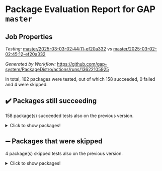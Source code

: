# Package Evaluation Report for GAP `master`

## Job Properties

*Testing:* [master/2025-03-03-02:44:11-ef20a332](https://github.com/gap-system/PackageDistro/blob/data/reports/master/2025-03-03-02:44:11-ef20a332) vs [master/2025-03-02-02:45:12-ef20a332](https://github.com/gap-system/PackageDistro/blob/data/reports/master/2025-03-02-02:45:12-ef20a332)

*Generated by Workflow:* https://github.com/gap-system/PackageDistro/actions/runs/13622105925

In total, 162 packages were tested, out of which 158 succeeded, 0 failed and 4 were skipped.

## :heavy_check_mark: Packages still succeeding

158 package(s) succeeded tests also on the previous version.
<details><summary>Click to show packages!</summary>

- 4ti2interface 2024.11-01 [(success)](https://github.com/gap-system/PackageDistro/actions/runs/13622105925/job/38073420308)
- ace 5.6.2 [(success)](https://github.com/gap-system/PackageDistro/actions/runs/13622105925/job/38073424958)
- aclib 1.3.2 [(success)](https://github.com/gap-system/PackageDistro/actions/runs/13622105925/job/38073425746)
- agt 0.3.1 [(success)](https://github.com/gap-system/PackageDistro/actions/runs/13622105925/job/38073426478)
- alco 1.1.1 [(success)](https://github.com/gap-system/PackageDistro/actions/runs/13622105925/job/38073426858)
- alnuth 3.2.1 [(success)](https://github.com/gap-system/PackageDistro/actions/runs/13622105925/job/38073428348)
- anupq 3.3.1 [(success)](https://github.com/gap-system/PackageDistro/actions/runs/13622105925/job/38073429997)
- atlasrep 2.1.9 [(success)](https://github.com/gap-system/PackageDistro/actions/runs/13622105925/job/38073430249)
- autodoc 2023.06.19 [(success)](https://github.com/gap-system/PackageDistro/actions/runs/13622105925/job/38073430439)
- automata 1.16 [(success)](https://github.com/gap-system/PackageDistro/actions/runs/13622105925/job/38073430635)
- automgrp 1.3.3 [(success)](https://github.com/gap-system/PackageDistro/actions/runs/13622105925/job/38073430864)
- autpgrp 1.11 [(success)](https://github.com/gap-system/PackageDistro/actions/runs/13622105925/job/38073431083)
- cap 2025.02-02 [(success)](https://github.com/gap-system/PackageDistro/actions/runs/13622105925/job/38073431297)
- caratinterface 2.3.7 [(success)](https://github.com/gap-system/PackageDistro/actions/runs/13622105925/job/38073431474)
- cddinterface 2024.09.02 [(success)](https://github.com/gap-system/PackageDistro/actions/runs/13622105925/job/38073431664)
- circle 1.6.6 [(success)](https://github.com/gap-system/PackageDistro/actions/runs/13622105925/job/38073431822)
- classicpres 1.22 [(success)](https://github.com/gap-system/PackageDistro/actions/runs/13622105925/job/38073431975)
- cohomolo 1.6.11 [(success)](https://github.com/gap-system/PackageDistro/actions/runs/13622105925/job/38073432138)
- congruence 1.2.7 [(success)](https://github.com/gap-system/PackageDistro/actions/runs/13622105925/job/38073432299)
- corefreesub 0.6 [(success)](https://github.com/gap-system/PackageDistro/actions/runs/13622105925/job/38073432479)
- corelg 1.57 [(success)](https://github.com/gap-system/PackageDistro/actions/runs/13622105925/job/38073432630)
- crime 1.6 [(success)](https://github.com/gap-system/PackageDistro/actions/runs/13622105925/job/38073432815)
- crisp 1.4.6 [(success)](https://github.com/gap-system/PackageDistro/actions/runs/13622105925/job/38073432979)
- crypting 0.10.5 [(success)](https://github.com/gap-system/PackageDistro/actions/runs/13622105925/job/38073433132)
- cryst 4.1.27 [(success)](https://github.com/gap-system/PackageDistro/actions/runs/13622105925/job/38073433282)
- crystcat 1.1.10 [(success)](https://github.com/gap-system/PackageDistro/actions/runs/13622105925/job/38073433423)
- ctbllib 1.3.9 [(success)](https://github.com/gap-system/PackageDistro/actions/runs/13622105925/job/38073433593)
- cubefree 1.20 [(success)](https://github.com/gap-system/PackageDistro/actions/runs/13622105925/job/38073433751)
- curlinterface 2.4.0 [(success)](https://github.com/gap-system/PackageDistro/actions/runs/13622105925/job/38073433939)
- cvec 2.8.3 [(success)](https://github.com/gap-system/PackageDistro/actions/runs/13622105925/job/38073434138)
- datastructures 0.3.1 [(success)](https://github.com/gap-system/PackageDistro/actions/runs/13622105925/job/38073434306)
- deepthought 1.0.8 [(success)](https://github.com/gap-system/PackageDistro/actions/runs/13622105925/job/38073434482)
- design 1.8.2 [(success)](https://github.com/gap-system/PackageDistro/actions/runs/13622105925/job/38073434619)
- difsets 2.3.1 [(success)](https://github.com/gap-system/PackageDistro/actions/runs/13622105925/job/38073434802)
- digraphs 1.10.0 [(success)](https://github.com/gap-system/PackageDistro/actions/runs/13622105925/job/38073434963)
- edim 1.3.8 [(success)](https://github.com/gap-system/PackageDistro/actions/runs/13622105925/job/38073435116)
- example 4.4.0 [(success)](https://github.com/gap-system/PackageDistro/actions/runs/13622105925/job/38073435276)
- examplesforhomalg 2023.10-01 [(success)](https://github.com/gap-system/PackageDistro/actions/runs/13622105925/job/38073435458)
- factint 1.6.3 [(success)](https://github.com/gap-system/PackageDistro/actions/runs/13622105925/job/38073435604)
- ferret 1.0.14 [(success)](https://github.com/gap-system/PackageDistro/actions/runs/13622105925/job/38073435761)
- fga 1.5.0 [(success)](https://github.com/gap-system/PackageDistro/actions/runs/13622105925/job/38073435929)
- fining 1.5.6 [(success)](https://github.com/gap-system/PackageDistro/actions/runs/13622105925/job/38073436084)
- float 1.0.5 [(success)](https://github.com/gap-system/PackageDistro/actions/runs/13622105925/job/38073436256)
- format 1.4.4 [(success)](https://github.com/gap-system/PackageDistro/actions/runs/13622105925/job/38073436451)
- forms 1.2.12 [(success)](https://github.com/gap-system/PackageDistro/actions/runs/13622105925/job/38073436616)
- fplsa 1.2.6 [(success)](https://github.com/gap-system/PackageDistro/actions/runs/13622105925/job/38073436760)
- fr 2.4.13 [(success)](https://github.com/gap-system/PackageDistro/actions/runs/13622105925/job/38073436889)
- francy 2.0.3 [(success)](https://github.com/gap-system/PackageDistro/actions/runs/13622105925/job/38073437034)
- fwtree 1.3 [(success)](https://github.com/gap-system/PackageDistro/actions/runs/13622105925/job/38073437199)
- gapdoc 1.6.7 [(success)](https://github.com/gap-system/PackageDistro/actions/runs/13622105925/job/38073437359)
- gauss 2024.11-01 [(success)](https://github.com/gap-system/PackageDistro/actions/runs/13622105925/job/38073437515)
- gaussforhomalg 2024.08-01 [(success)](https://github.com/gap-system/PackageDistro/actions/runs/13622105925/job/38073437735)
- gbnp 1.1.0 [(success)](https://github.com/gap-system/PackageDistro/actions/runs/13622105925/job/38073437914)
- generalizedmorphismsforcap 2024.09-03 [(success)](https://github.com/gap-system/PackageDistro/actions/runs/13622105925/job/38073438058)
- genss 1.6.9 [(success)](https://github.com/gap-system/PackageDistro/actions/runs/13622105925/job/38073438214)
- gradedmodules 2024.12-01 [(success)](https://github.com/gap-system/PackageDistro/actions/runs/13622105925/job/38073438368)
- gradedringforhomalg 2024.07-01 [(success)](https://github.com/gap-system/PackageDistro/actions/runs/13622105925/job/38073438543)
- grape 4.9.2 [(success)](https://github.com/gap-system/PackageDistro/actions/runs/13622105925/job/38073438692)
- groupoids 1.76 [(success)](https://github.com/gap-system/PackageDistro/actions/runs/13622105925/job/38073438812)
- grpconst 2.6.5 [(success)](https://github.com/gap-system/PackageDistro/actions/runs/13622105925/job/38073438994)
- guarana 0.96.3 [(success)](https://github.com/gap-system/PackageDistro/actions/runs/13622105925/job/38073439147)
- guava 3.20 [(success)](https://github.com/gap-system/PackageDistro/actions/runs/13622105925/job/38073439309)
- hap 1.66 [(success)](https://github.com/gap-system/PackageDistro/actions/runs/13622105925/job/38073439478)
- hapcryst 0.1.15 [(success)](https://github.com/gap-system/PackageDistro/actions/runs/13622105925/job/38073439617)
- hecke 1.5.4 [(success)](https://github.com/gap-system/PackageDistro/actions/runs/13622105925/job/38073439806)
- help 4.0 [(success)](https://github.com/gap-system/PackageDistro/actions/runs/13622105925/job/38073439978)
- homalg 2024.01-01 [(success)](https://github.com/gap-system/PackageDistro/actions/runs/13622105925/job/38073440126)
- homalgtocas 2023.11-01 [(success)](https://github.com/gap-system/PackageDistro/actions/runs/13622105925/job/38073440325)
- idrel 2.48 [(success)](https://github.com/gap-system/PackageDistro/actions/runs/13622105925/job/38073440569)
- images 1.3.3 [(success)](https://github.com/gap-system/PackageDistro/actions/runs/13622105925/job/38073440747)
- intpic 0.4.0 [(success)](https://github.com/gap-system/PackageDistro/actions/runs/13622105925/job/38073440935)
- io 4.9.1 [(success)](https://github.com/gap-system/PackageDistro/actions/runs/13622105925/job/38073441099)
- io_forhomalg 2023.02-04 [(success)](https://github.com/gap-system/PackageDistro/actions/runs/13622105925/job/38073441276)
- irredsol 1.4.4 [(success)](https://github.com/gap-system/PackageDistro/actions/runs/13622105925/job/38073441466)
- json 2.2.2 [(success)](https://github.com/gap-system/PackageDistro/actions/runs/13622105925/job/38073441656)
- jupyterkernel 1.5.1 [(success)](https://github.com/gap-system/PackageDistro/actions/runs/13622105925/job/38073441868)
- jupyterviz 1.5.6 [(success)](https://github.com/gap-system/PackageDistro/actions/runs/13622105925/job/38073442000)
- kan 1.37 [(success)](https://github.com/gap-system/PackageDistro/actions/runs/13622105925/job/38073442100)
- kbmag 1.5.11 [(success)](https://github.com/gap-system/PackageDistro/actions/runs/13622105925/job/38073442311)
- laguna 3.9.7 [(success)](https://github.com/gap-system/PackageDistro/actions/runs/13622105925/job/38073442421)
- liealgdb 2.2.1 [(success)](https://github.com/gap-system/PackageDistro/actions/runs/13622105925/job/38073442614)
- liepring 2.9.1 [(success)](https://github.com/gap-system/PackageDistro/actions/runs/13622105925/job/38073442783)
- liering 2.4.2 [(success)](https://github.com/gap-system/PackageDistro/actions/runs/13622105925/job/38073442947)
- linearalgebraforcap 2025.02-01 [(success)](https://github.com/gap-system/PackageDistro/actions/runs/13622105925/job/38073443107)
- lins 0.9 [(success)](https://github.com/gap-system/PackageDistro/actions/runs/13622105925/job/38073443220)
- localizeringforhomalg 2023.10-01 [(success)](https://github.com/gap-system/PackageDistro/actions/runs/13622105925/job/38073443465)
- loops 3.4.4 [(success)](https://github.com/gap-system/PackageDistro/actions/runs/13622105925/job/38073443585)
- lpres 1.1.1 [(success)](https://github.com/gap-system/PackageDistro/actions/runs/13622105925/job/38073443800)
- majoranaalgebras 1.5.2 [(success)](https://github.com/gap-system/PackageDistro/actions/runs/13622105925/job/38073443979)
- mapclass 1.4.6 [(success)](https://github.com/gap-system/PackageDistro/actions/runs/13622105925/job/38073444149)
- matgrp 0.71 [(success)](https://github.com/gap-system/PackageDistro/actions/runs/13622105925/job/38073444283)
- matricesforhomalg 2024.11-02 [(success)](https://github.com/gap-system/PackageDistro/actions/runs/13622105925/job/38073444468)
- modisom 3.0.0 [(success)](https://github.com/gap-system/PackageDistro/actions/runs/13622105925/job/38073444689)
- modulepresentationsforcap 2024.09-02 [(success)](https://github.com/gap-system/PackageDistro/actions/runs/13622105925/job/38073444860)
- modules 2024.12-01 [(success)](https://github.com/gap-system/PackageDistro/actions/runs/13622105925/job/38073444988)
- monoidalcategories 2025.01-02 [(success)](https://github.com/gap-system/PackageDistro/actions/runs/13622105925/job/38073445210)
- nconvex 2024.12-01 [(success)](https://github.com/gap-system/PackageDistro/actions/runs/13622105925/job/38073445396)
- nilmat 1.4.2 [(success)](https://github.com/gap-system/PackageDistro/actions/runs/13622105925/job/38073445604)
- nock 1.5 [(success)](https://github.com/gap-system/PackageDistro/actions/runs/13622105925/job/38073445784)
- normalizinterface 1.3.7 [(success)](https://github.com/gap-system/PackageDistro/actions/runs/13622105925/job/38073445941)
- nq 2.5.11 [(success)](https://github.com/gap-system/PackageDistro/actions/runs/13622105925/job/38073446094)
- numericalsgps 1.4.0 [(success)](https://github.com/gap-system/PackageDistro/actions/runs/13622105925/job/38073446268)
- openmath 11.5.3 [(success)](https://github.com/gap-system/PackageDistro/actions/runs/13622105925/job/38073446409)
- orb 5.0.0 [(success)](https://github.com/gap-system/PackageDistro/actions/runs/13622105925/job/38073446622)
- packagemanager 1.6.1 [(success)](https://github.com/gap-system/PackageDistro/actions/runs/13622105925/job/38073446760)
- patternclass 2.4.5 [(success)](https://github.com/gap-system/PackageDistro/actions/runs/13622105925/job/38073446962)
- permut 2.0.5 [(success)](https://github.com/gap-system/PackageDistro/actions/runs/13622105925/job/38073447179)
- polenta 1.3.10 [(success)](https://github.com/gap-system/PackageDistro/actions/runs/13622105925/job/38073447334)
- polymaking 0.8.7 [(success)](https://github.com/gap-system/PackageDistro/actions/runs/13622105925/job/38073447527)
- primgrp 3.4.4 [(success)](https://github.com/gap-system/PackageDistro/actions/runs/13622105925/job/38073447720)
- profiling 2.6.0 [(success)](https://github.com/gap-system/PackageDistro/actions/runs/13622105925/job/38073447920)
- qdistrnd 0.9.5 [(success)](https://github.com/gap-system/PackageDistro/actions/runs/13622105925/job/38073448064)
- qpa 1.35 [(success)](https://github.com/gap-system/PackageDistro/actions/runs/13622105925/job/38073448327)
- quagroup 1.8.4 [(success)](https://github.com/gap-system/PackageDistro/actions/runs/13622105925/job/38073448454)
- radiroot 2.9 [(success)](https://github.com/gap-system/PackageDistro/actions/runs/13622105925/job/38073448630)
- rcwa 4.7.1 [(success)](https://github.com/gap-system/PackageDistro/actions/runs/13622105925/job/38073448792)
- rds 1.8 [(success)](https://github.com/gap-system/PackageDistro/actions/runs/13622105925/job/38073448958)
- recog 1.4.4 [(success)](https://github.com/gap-system/PackageDistro/actions/runs/13622105925/job/38073449082)
- repndecomp 1.3.0 [(success)](https://github.com/gap-system/PackageDistro/actions/runs/13622105925/job/38073449247)
- repsn 3.1.2 [(success)](https://github.com/gap-system/PackageDistro/actions/runs/13622105925/job/38073449418)
- resclasses 4.7.3 [(success)](https://github.com/gap-system/PackageDistro/actions/runs/13622105925/job/38073449554)
- ringsforhomalg 2024.11-02 [(success)](https://github.com/gap-system/PackageDistro/actions/runs/13622105925/job/38073449726)
- sco 2023.08-01 [(success)](https://github.com/gap-system/PackageDistro/actions/runs/13622105925/job/38073449878)
- scscp 2.4.3 [(success)](https://github.com/gap-system/PackageDistro/actions/runs/13622105925/job/38073450028)
- semigroups 5.5.0 [(success)](https://github.com/gap-system/PackageDistro/actions/runs/13622105925/job/38073450200)
- sglppow 2.4 [(success)](https://github.com/gap-system/PackageDistro/actions/runs/13622105925/job/38073450354)
- sgpviz 0.999.6 [(success)](https://github.com/gap-system/PackageDistro/actions/runs/13622105925/job/38073450510)
- simpcomp 2.1.14 [(success)](https://github.com/gap-system/PackageDistro/actions/runs/13622105925/job/38073450655)
- singular 2024.06.03 [(success)](https://github.com/gap-system/PackageDistro/actions/runs/13622105925/job/38073450771)
- sl2reps 1.1 [(success)](https://github.com/gap-system/PackageDistro/actions/runs/13622105925/job/38073450946)
- sla 1.6.2 [(success)](https://github.com/gap-system/PackageDistro/actions/runs/13622105925/job/38073451112)
- smallantimagmas 0.3.0 [(success)](https://github.com/gap-system/PackageDistro/actions/runs/13622105925/job/38073451259)
- smallgrp 1.5.4 [(success)](https://github.com/gap-system/PackageDistro/actions/runs/13622105925/job/38073451402)
- smallsemi 0.7.2 [(success)](https://github.com/gap-system/PackageDistro/actions/runs/13622105925/job/38073451555)
- sonata 2.9.6 [(success)](https://github.com/gap-system/PackageDistro/actions/runs/13622105925/job/38073451711)
- sophus 1.27 [(success)](https://github.com/gap-system/PackageDistro/actions/runs/13622105925/job/38073451869)
- sotgrps 1.3 [(success)](https://github.com/gap-system/PackageDistro/actions/runs/13622105925/job/38073452048)
- spinsym 1.5.2 [(success)](https://github.com/gap-system/PackageDistro/actions/runs/13622105925/job/38073452287)
- standardff 1.0 [(success)](https://github.com/gap-system/PackageDistro/actions/runs/13622105925/job/38073452474)
- symbcompcc 1.3.2 [(success)](https://github.com/gap-system/PackageDistro/actions/runs/13622105925/job/38073452612)
- thelma 1.3 [(success)](https://github.com/gap-system/PackageDistro/actions/runs/13622105925/job/38073452916)
- tomlib 1.2.11 [(success)](https://github.com/gap-system/PackageDistro/actions/runs/13622105925/job/38073453408)
- toolsforhomalg 2024.09-01 [(success)](https://github.com/gap-system/PackageDistro/actions/runs/13622105925/job/38073453559)
- toric 1.9.6 [(success)](https://github.com/gap-system/PackageDistro/actions/runs/13622105925/job/38073453809)
- transgrp 3.6.5 [(success)](https://github.com/gap-system/PackageDistro/actions/runs/13622105925/job/38073454016)
- typeset 1.2.2 [(success)](https://github.com/gap-system/PackageDistro/actions/runs/13622105925/job/38073454185)
- ugaly 4.1.3 [(success)](https://github.com/gap-system/PackageDistro/actions/runs/13622105925/job/38073454434)
- unipot 1.6 [(success)](https://github.com/gap-system/PackageDistro/actions/runs/13622105925/job/38073454616)
- unitlib 4.2.0 [(success)](https://github.com/gap-system/PackageDistro/actions/runs/13622105925/job/38073454791)
- utils 0.85 [(success)](https://github.com/gap-system/PackageDistro/actions/runs/13622105925/job/38073454952)
- uuid 0.7 [(success)](https://github.com/gap-system/PackageDistro/actions/runs/13622105925/job/38073455165)
- walrus 0.9991 [(success)](https://github.com/gap-system/PackageDistro/actions/runs/13622105925/job/38073455353)
- wedderga 4.10.5 [(success)](https://github.com/gap-system/PackageDistro/actions/runs/13622105925/job/38073455533)
- wpe 0.8 [(success)](https://github.com/gap-system/PackageDistro/actions/runs/13622105925/job/38073455709)
- xmod 2.92 [(success)](https://github.com/gap-system/PackageDistro/actions/runs/13622105925/job/38073455868)
- xmodalg 1.23 [(success)](https://github.com/gap-system/PackageDistro/actions/runs/13622105925/job/38073456035)
- yangbaxter 0.10.6 [(success)](https://github.com/gap-system/PackageDistro/actions/runs/13622105925/job/38073456172)
- zeromqinterface 0.16 [(success)](https://github.com/gap-system/PackageDistro/actions/runs/13622105925/job/38073456324)
</details>

## :heavy_minus_sign: Packages that were skipped

4 package(s) skipped tests also on the previous version.
<details><summary>Click to show packages!</summary>

- browse 1.8.21 [(skipped)](https://github.com/gap-system/PackageDistro/actions/runs/13622105925/job/38073202479)
- itc 1.5.1 [(skipped)](https://github.com/gap-system/PackageDistro/actions/runs/13622105925/job/38073202479)
- polycyclic 2.16 [(skipped)](https://github.com/gap-system/PackageDistro/actions/runs/13622105925/job/38073202479)
- xgap 4.32 [(skipped)](https://github.com/gap-system/PackageDistro/actions/runs/13622105925/job/38073202479)
</details>

